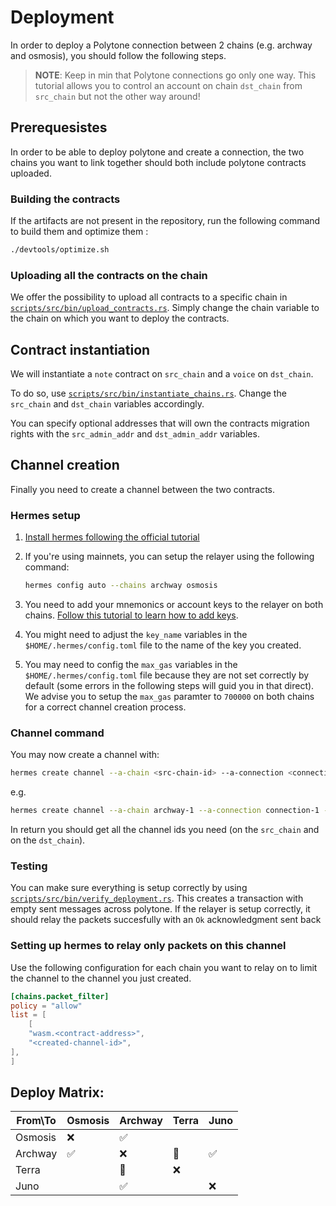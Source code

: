 # Deployment

In order to deploy a Polytone connection between 2 chains (e.g. archway and osmosis), you should follow the following steps.

> **NOTE**: Keep in min that Polytone connections go only one way. This tutorial allows you to control an account on chain `dst_chain` from `src_chain` but not the other way around!

## Prerequesistes

In order to be able to deploy polytone and create a connection, the two chains you want to link together should both include polytone contracts uploaded.

### Building the contracts

If the artifacts are not present in the repository, run the following command to build them and optimize them :

```bash
./devtools/optimize.sh
```

### Uploading all the contracts on the chain

We offer the possibility to upload all contracts to a specific chain in [`scripts/src/bin/upload_contracts.rs`](scripts/src/bin/upload_contracts.rs). Simply change the chain variable to the chain on which you want to deploy the contracts.

## Contract instantiation

We will instantiate a `note` contract on `src_chain` and a `voice` on `dst_chain`.

To do so, use [`scripts/src/bin/instantiate_chains.rs`](scripts/src/bin/instantiate_chains.rs). Change the `src_chain` and `dst_chain` variables accordingly.

You can specify optional addresses that will own the contracts migration rights with the `src_admin_addr` and `dst_admin_addr` variables.

## Channel creation

Finally you need to create a channel between the two contracts.

### Hermes setup

1. [Install hermes following the official tutorial](https://hermes.informal.systems/quick-start/installation.html)
2. If you're using mainnets, you can setup the relayer using the following command:

    ```bash
    hermes config auto --chains archway osmosis
    ```

3. You need to add your mnemonics or account keys to the relayer on both chains. [Follow this tutorial to learn how to add keys](https://hermes.informal.systems/tutorials/production/setup-hermes.html#setup-accounts).
4. You might need to adjust the `key_name` variables in the `$HOME/.hermes/config.toml` file to the name of the key you created.
5. You may need to config the `max_gas` variables in the `$HOME/.hermes/config.toml` file because they are not set correctly by default (some errors in the following steps will guid you in that direct). We advise you to setup the `max_gas` paramter to `700000` on both chains for a correct channel creation process.

### Channel command

You may now create a channel with:

```bash
hermes create channel --a-chain <src-chain-id> --a-connection <connection-id> --a-port wasm.<src-note-contract-address> --b-port wasm.<dst-voice-contract-address> --channel-version polytone-1
```

e.g.

```bash
hermes create channel --a-chain archway-1 --a-connection connection-1 --a-port wasm.archway1zla0cm4sjytmktj4skrdm00hlars6q4jgkeqz5wy0tlftzu494tsqpkhuj --b-port wasm.osmo1kju3qsgcfwfuhqdrwm623xrf7hn3lmp2scaznxn75r3mlv36x4xsc7lnz2 --channel-version polytone-1
```

In return you should get all the channel ids you need (on the `src_chain` and on the `dst_chain`).

### Testing

You can make sure everything is setup correctly by using [`scripts/src/bin/verify_deployment.rs`](scripts/src/bin/verify_deployment.rs).
This creates a transaction with empty sent messages across polytone. If the relayer is setup correctly, it should relay the packets succesfully with an `Ok` acknowledgment sent back

### Setting up hermes to relay only packets on this channel

Use the following configuration for each chain you want to relay on to limit the channel to the channel you just created.

```toml
[chains.packet_filter]
policy = "allow"
list = [
    [
    "wasm.<contract-address>",
    "<created-channel-id>",
],
]
```

## Deploy Matrix:

| From\To | Osmosis | Archway | Terra | Juno |
|---|---|---|---|---|
| Osmosis | ❌ | ✅ |  |  |
| Archway | ✅ | ❌ | 🚧 | ✅ |
| Terra |  | 🚧 | ❌ |  |
| Juno |  | ✅ |  | ❌ |